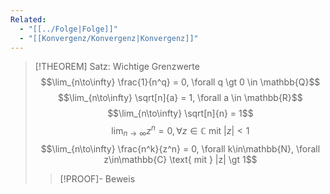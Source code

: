 ```yaml
---
Related:
  - "[[../Folge|Folge]]"
  - "[[Konvergenz/Konvergenz|Konvergenz]]"
---
```


> [!THEOREM] Satz: Wichtige Grenzwerte
> $$\lim_{n\to\infty} \frac{1}{n^q} = 0, \forall q \gt 0 \in \mathbb{Q}$$
> $$\lim_{n\to\infty} \sqrt[n]{a} = 1, \forall a \in \mathbb{R}$$
> $$\lim_{n\to\infty} \sqrt[n]{n} = 1$$
> $$\lim_{n\to\infty} z^n = 0, \forall z \in \mathbb{C} \text{ mit } |z| \lt 1$$
> $$\lim_{n\to\infty} \frac{n^k}{z^n} = 0, \forall k\in\mathbb{N}, \forall z\in\mathbb{C} \text{ mit } |z| \gt 1$$
> > [!PROOF]- Beweis